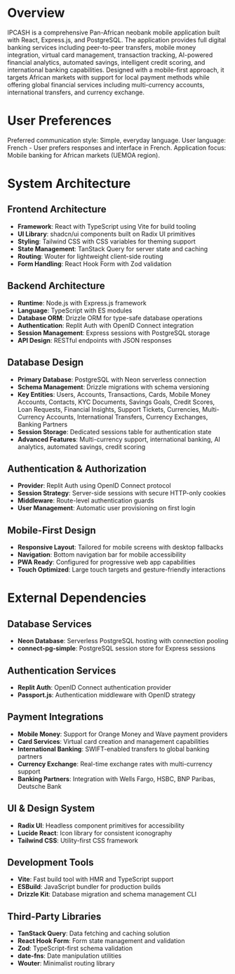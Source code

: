 # Overview

IPCASH is a comprehensive Pan-African neobank mobile application built with React, Express.js, and PostgreSQL. The application provides full digital banking services including peer-to-peer transfers, mobile money integration, virtual card management, transaction tracking, AI-powered financial analytics, automated savings, intelligent credit scoring, and international banking capabilities. Designed with a mobile-first approach, it targets African markets with support for local payment methods while offering global financial services including multi-currency accounts, international transfers, and currency exchange.

# User Preferences

Preferred communication style: Simple, everyday language.
User language: French - User prefers responses and interface in French.
Application focus: Mobile banking for African markets (UEMOA region).

# System Architecture

## Frontend Architecture
- **Framework**: React with TypeScript using Vite for build tooling
- **UI Library**: shadcn/ui components built on Radix UI primitives
- **Styling**: Tailwind CSS with CSS variables for theming support
- **State Management**: TanStack Query for server state and caching
- **Routing**: Wouter for lightweight client-side routing
- **Form Handling**: React Hook Form with Zod validation

## Backend Architecture
- **Runtime**: Node.js with Express.js framework
- **Language**: TypeScript with ES modules
- **Database ORM**: Drizzle ORM for type-safe database operations
- **Authentication**: Replit Auth with OpenID Connect integration
- **Session Management**: Express sessions with PostgreSQL storage
- **API Design**: RESTful endpoints with JSON responses

## Database Design
- **Primary Database**: PostgreSQL with Neon serverless connection
- **Schema Management**: Drizzle migrations with schema versioning
- **Key Entities**: Users, Accounts, Transactions, Cards, Mobile Money Accounts, Contacts, KYC Documents, Savings Goals, Credit Scores, Loan Requests, Financial Insights, Support Tickets, Currencies, Multi-Currency Accounts, International Transfers, Currency Exchanges, Banking Partners
- **Session Storage**: Dedicated sessions table for authentication state
- **Advanced Features**: Multi-currency support, international banking, AI analytics, automated savings, credit scoring

## Authentication & Authorization
- **Provider**: Replit Auth using OpenID Connect protocol
- **Session Strategy**: Server-side sessions with secure HTTP-only cookies
- **Middleware**: Route-level authentication guards
- **User Management**: Automatic user provisioning on first login

## Mobile-First Design
- **Responsive Layout**: Tailored for mobile screens with desktop fallbacks
- **Navigation**: Bottom navigation bar for mobile accessibility
- **PWA Ready**: Configured for progressive web app capabilities
- **Touch Optimized**: Large touch targets and gesture-friendly interactions

# External Dependencies

## Database Services
- **Neon Database**: Serverless PostgreSQL hosting with connection pooling
- **connect-pg-simple**: PostgreSQL session store for Express sessions

## Authentication Services
- **Replit Auth**: OpenID Connect authentication provider
- **Passport.js**: Authentication middleware with OpenID strategy

## Payment Integrations
- **Mobile Money**: Support for Orange Money and Wave payment providers
- **Card Services**: Virtual card creation and management capabilities
- **International Banking**: SWIFT-enabled transfers to global banking partners
- **Currency Exchange**: Real-time exchange rates with multi-currency support
- **Banking Partners**: Integration with Wells Fargo, HSBC, BNP Paribas, Deutsche Bank

## UI & Design System
- **Radix UI**: Headless component primitives for accessibility
- **Lucide React**: Icon library for consistent iconography
- **Tailwind CSS**: Utility-first CSS framework

## Development Tools
- **Vite**: Fast build tool with HMR and TypeScript support
- **ESBuild**: JavaScript bundler for production builds
- **Drizzle Kit**: Database migration and schema management CLI

## Third-Party Libraries
- **TanStack Query**: Data fetching and caching solution
- **React Hook Form**: Form state management and validation
- **Zod**: TypeScript-first schema validation
- **date-fns**: Date manipulation utilities
- **Wouter**: Minimalist routing library